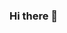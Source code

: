 ### Hi there 👋

<!--
**Edino-ro/edino-ro** is a ✨ _special_ ✨ repository because its `README.md` (this file) appears on your GitHub profile.

Here are some ideas to get you started:

- 🔭 I’m currently working on <a href="https://edino.ro">EDINO</a>
- 🌱 I’m currently learning Php
- 👯 I’m looking to collaborate on Projects
- 🤔 I’m looking for help with PHP
- 💬 Ask me about Anything
- 📫 How to reach me: FAcebook
- 😄 Pronouns: be
- ⚡ Fun fact: Dogs
-->
